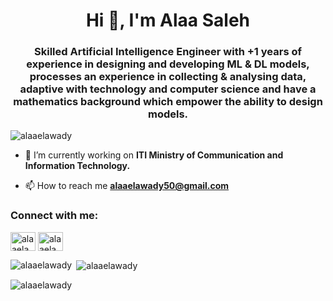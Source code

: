 <h1 align="center">Hi 👋, I'm Alaa Saleh</h1>
<h3 align="center">Skilled Artificial Intelligence Engineer with +1 years of experience in designing and developing ML & DL models, processes an experience in collecting & analysing data, adaptive with technology and computer science and have a mathematics background which empower the ability to design models.</h3>

<p align="left"> <img src="https://komarev.com/ghpvc/?username=alaaelawady&label=Profile%20views&color=0e75b6&style=flat" alt="alaaelawady" /> </p>



- 🔭 I’m currently working on **ITI Ministry of Communication and Information Technology.**

- 📫 How to reach me **alaaelawady50@gmail.com**


<h3 align="left">Connect with me:</h3>
<p align="left">
<a href="https://linkedin.com/in/alaaelawady" target="blank"><img align="center" src="https://raw.githubusercontent.com/rahuldkjain/github-profile-readme-generator/master/src/images/icons/Social/linked-in-alt.svg" alt="alaaelawady" height="30" width="40" /></a>
<a href="https://kaggle.com/alaaelawady" target="blank"><img align="center" src="https://raw.githubusercontent.com/rahuldkjain/github-profile-readme-generator/master/src/images/icons/Social/kaggle.svg" alt="alaaelawady" height="30" width="40" /></a>
</p>



<p><img align="left" src="https://github-readme-stats.vercel.app/api/top-langs?username=alaaelawady&show_icons=true&locale=en&layout=compact" alt="alaaelawady" /></p>

<p>&nbsp;<img align="center" src="https://github-readme-stats.vercel.app/api?username=alaaelawady&show_icons=true&locale=en" alt="alaaelawady" /></p>

<p><img align="center" src="https://github-readme-streak-stats.herokuapp.com/?user=alaaelawady&" alt="alaaelawady" /></p>


